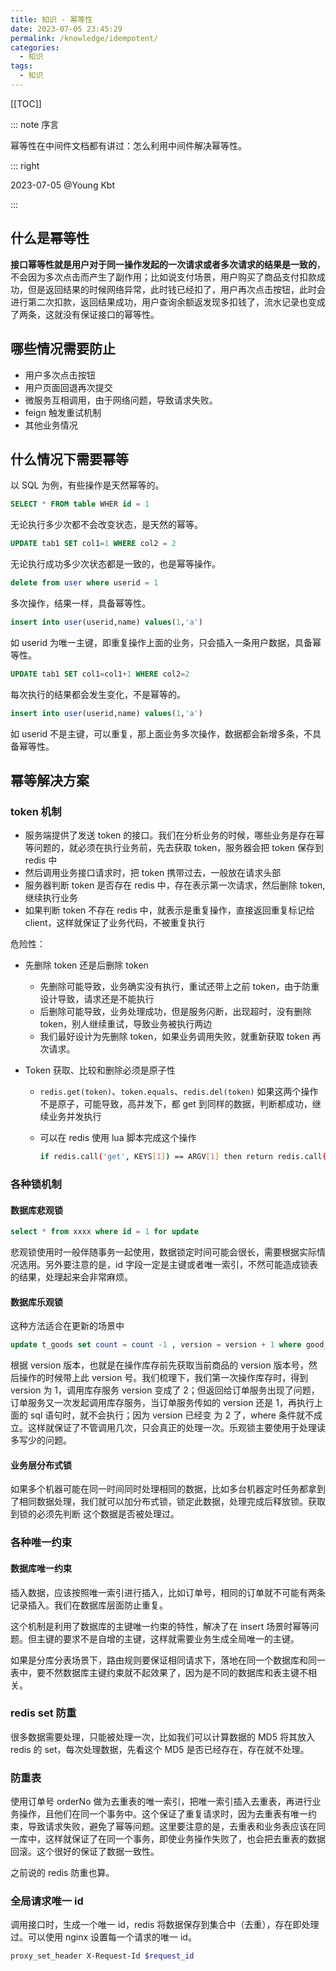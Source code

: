 ```yaml
---
title: 知识 - 幂等性
date: 2023-07-05 23:45:29
permalink: /knowledge/idempotent/
categories:
  - 知识
tags:
  - 知识
---
```


[[TOC]]

::: note 序言

幂等性在中间件文档都有讲过：怎么利用中间件解决幂等性。

::: right

2023-07-05 @Young Kbt

:::

## 什么是幂等性

**接口幂等性就是用户对于同一操作发起的一次请求或者多次请求的结果是一致的**，不会因为多次点击而产生了副作用；比如说支付场景，用户购买了商品支付扣款成功，但是返回结果的时候网络异常，此时钱已经扣了，用户再次点击按钮，此时会进行第二次扣款，返回结果成功，用户查询余额返发现多扣钱了，流水记录也变成了两条，这就没有保证接口的幂等性。

## 哪些情况需要防止

- 用户多次点击按钮
- 用户页面回退再次提交
- 微服务互相调用，由于网络问题，导致请求失败。
- feign 触发重试机制
- 其他业务情况

## 什么情况下需要幂等

以 SQL 为例，有些操作是天然幂等的。

```sql
SELECT * FROM table WHER id = 1
```

无论执行多少次都不会改变状态，是天然的幂等。

```sql
UPDATE tab1 SET col1=1 WHERE col2 = 2
```

无论执行成功多少次状态都是一致的，也是幂等操作。

```sql
delete from user where userid = 1
```

多次操作，结果一样，具备幂等性。

```sql
insert into user(userid,name) values(1,'a')
```

如 userid 为唯一主键，即重复操作上面的业务，只会插入一条用户数据，具备幂等性。

```sql
UPDATE tab1 SET col1=col1+1 WHERE col2=2
```

每次执行的结果都会发生变化，不是幂等的。

```sql
insert into user(userid,name) values(1,'a')
```

如 userid 不是主键，可以重复，那上面业务多次操作，数据都会新增多条，不具备幂等性。

## 幂等解决方案

### token 机制

- 服务端提供了发送 token 的接口。我们在分析业务的时候，哪些业务是存在幂等问题的，就必须在执行业务前，先去获取 token，服务器会把 token 保存到 redis 中
- 然后调用业务接口请求时，把 token 携带过去，一般放在请求头部
- 服务器判断 token 是否存在 redis 中，存在表示第一次请求，然后删除 token,继续执行业务
- 如果判断 token 不存在 redis 中，就表示是重复操作，直接返回重复标记给 client，这样就保证了业务代码，不被重复执行

危险性：

- 先删除 token 还是后删除 token

  - 先删除可能导致，业务确实没有执行，重试还带上之前 token，由于防重设计导致，请求还是不能执行
  - 后删除可能导致，业务处理成功，但是服务闪断，出现超时，没有删除 token，别人继续重试，导致业务被执行两边
  - 我们最好设计为先删除 token，如果业务调用失败，就重新获取 token 再次请求。

- Token 获取、比较和删除必须是原子性

  - `redis.get(token)`、`token.equals`、`redis.del(token)` 如果这两个操作不是原子，可能导致，高并发下，都 get 到同样的数据，判断都成功，继续业务并发执行

  - 可以在 redis 使用 lua 脚本完成这个操作

    ```sh
    if redis.call('get', KEYS[1]) == ARGV[1] then return redis.call('del', KEYS[1]) else return 0 end
    ```

### 各种锁机制

#### 数据库悲观锁

```sql
select * from xxxx where id = 1 for update
```

悲观锁使用时一般伴随事务一起使用，数据锁定时间可能会很长，需要根据实际情况选用。另外要注意的是，id 字段一定是主键或者唯一索引，不然可能造成锁表的结果，处理起来会非常麻烦。

#### 数据库乐观锁

这种方法适合在更新的场景中

```sql
update t_goods set count = count -1 , version = version + 1 where good_id=2 and version = 1
```

根据 version 版本，也就是在操作库存前先获取当前商品的 version 版本号，然后操作的时候带上此 version 号。我们梳理下，我们第一次操作库存时，得到 version 为 1，调用库存服务 version 变成了 2；但返回给订单服务出现了问题，订单服务又一次发起调用库存服务，当订单服务传如的 version 还是 1，再执行上面的 sql 语句时，就不会执行；因为 version 已经变 为 2 了，where 条件就不成立。这样就保证了不管调用几次，只会真正的处理一次。乐观锁主要使用于处理读多写少的问题。

#### 业务层分布式锁

如果多个机器可能在同一时间同时处理相同的数据，比如多台机器定时任务都拿到了相同数据处理，我们就可以加分布式锁，锁定此数据，处理完成后释放锁。获取到锁的必须先判断 这个数据是否被处理过。

### 各种唯一约束

#### 数据库唯一约束

插入数据，应该按照唯一索引进行插入，比如订单号，相同的订单就不可能有两条记录插入。我们在数据库层面防止重复。

这个机制是利用了数据库的主键唯一约束的特性，解决了在 insert 场景时幂等问题。但主键的要求不是自增的主键，这样就需要业务生成全局唯一的主键。

如果是分库分表场景下，路由规则要保证相同请求下，落地在同一个数据库和同一表中，要不然数据库主键约束就不起效果了，因为是不同的数据库和表主键不相关。

### redis set 防重

很多数据需要处理，只能被处理一次，比如我们可以计算数据的 MD5 将其放入 redis 的 set，每次处理数据，先看这个 MD5 是否已经存在，存在就不处理。

### 防重表

使用订单号 orderNo 做为去重表的唯一索引，把唯一索引插入去重表，再进行业务操作，且他们在同一个事务中。这个保证了重复请求时，因为去重表有唯一约束，导致请求失败，避免了幂等问题。这里要注意的是，去重表和业务表应该在同一库中，这样就保证了在同一个事务，即使业务操作失败了，也会把去重表的数据回滚。这个很好的保证了数据一致性。

之前说的 redis 防重也算。

### 全局请求唯一 id

调用接口时，生成一个唯一 id，redis 将数据保存到集合中（去重），存在即处理过。可以使用 nginx 设置每一个请求的唯一 id。

```sh
proxy_set_header X-Request-Id $request_id
```
